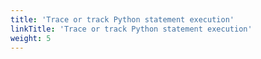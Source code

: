 ```yaml
---
title: 'Trace or track Python statement execution'
linkTitle: 'Trace or track Python statement execution'
weight: 5
---
```

